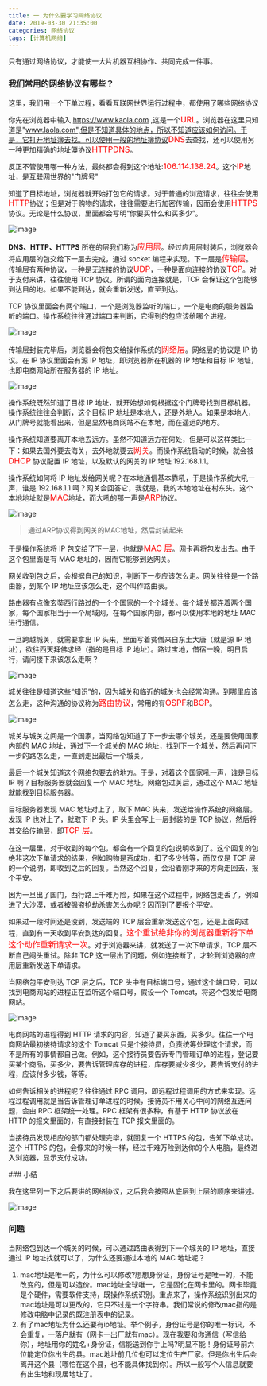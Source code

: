 ```yaml
---
title: 一.为什么要学习网络协议
date: 2019-03-30 21:35:00
categories: 网络协议
tags: [计算机网络]
---
```


只有通过网络协议，才能使一大片机器互相协作、共同完成一件事。

<!--more-->

### 我们常用的网络协议有哪些？

这里，我们用一个下单过程，看看互联网世界运行过程中，都使用了哪些网络协议

你先在浏览器中输入 https://www.kaola.com ,这是一个<font size =3 color= red>URL</font>。浏览器在这里只知道是"www.laola.com",但是不知道具体的地点，所以不知道应该如何访问。于是，它打开地址簿去找。可以使用一般的地址簿协议<font size =  3 color= red>DNS</font>去查找，还可以使用另一种更加精确的地址簿协议<font size = 3 color= red>HTTPDNS</font>。

反正不管使用哪一种方法，最终都会得到这个地址:<font size = 3 color= red>106.114.138.24</font>。这个<font size = 3 color= red>IP</font>地址，是互联网世界的"门牌号"

知道了目标地址，浏览器就开始打包它的请求。对于普通的浏览请求，往往会使用<font size = 3 color= red>HTTP</font>协议；但是对于购物的请求，往往需要进行加密传输，因而会使用<font size = 3 color= red>HTTPS</font>协议。无论是什么协议，里面都会写明“你要买什么和买多少”。

![image](https://static001.geekbang.org/resource/image/d8/c6/d8a65ca347ad26acc9f1de49b10320c6.png)

**DNS、HTTP、HTTPS** 所在的层我们称为<font size = 3 color= red>应用层</font>。经过应用层封装后，浏览器会将应用层的包交给下一层去完成，通过 socket 编程来实现。下一层是<font size = 3 color= red>传输层</font>。传输层有两种协议，一种是无连接的协议<font size = 3 color= red>UDP</font>，一种是面向连接的协议<font size = 3 color= red>TCP</font>。对于支付来讲，往往使用 TCP 协议。所谓的面向连接就是，TCP 会保证这个包能够到达目的地。如果不能到达，就会重新发送，直至到达。</p>

TCP 协议里面会有两个端口，一个是浏览器监听的端口，一个是电商的服务器监听的端口。操作系统往往通过端口来判断，它得到的包应该给哪个进程。

![image](https://static001.geekbang.org/resource/image/53/ee/53c753a7d49c9dfe3cfeb26497e47eee.png)

传输层封装完毕后，浏览器会将包交给操作系统的<font size = 3 color= red>网络层</font>。网络层的协议是 IP 协议。在 IP 协议里面会有源 IP 地址，即浏览器所在机器的 IP 地址和目标 IP 地址，也即电商网站所在服务器的 IP 地址。 

![image](https://static001.geekbang.org/resource/image/45/1b/459a421975b27f6187d2aa4673171f1b.png)

操作系统既然知道了目标 IP 地址，就开始想如何根据这个门牌号找到目标机器。操作系统往往会判断，这个目标 IP 地址是本地人，还是外地人。如果是本地人，从门牌号就能看出来，但是显然电商网站不在本地，而在遥远的地方。

操作系统知道要离开本地去远方。虽然不知道远方在何处，但是可以这样类比一下：如果去国外要去海关，去外地就要去<font size = 3 color= red>网关</font>。而操作系统启动的时候，就会被 <font size = 3 color= red>DHCP</font> 协议配置 IP 地址，以及默认的网关的 IP 地址 192.168.1.1。

操作系统如何将 IP 地址发给网关呢？在本地通信基本靠吼，于是操作系统大吼一声，谁是 192.168.1.1 啊？网关会回答它，我就是，我的本地地址在村东头。这个本地地址就是<font size = 3 color= red>MAC</font>地址，而大吼的那一声是<font size = 3 color= red>ARP</font>协议。

![image](https://static001.geekbang.org/resource/image/cc/4f/cc02190ac57af7fb6c3839534f2b674f.png)

> 通过ARP协议得到网关的MAC地址，然后封装起来

于是操作系统将 IP 包交给了下一层，也就是<font size = 3 color= red>MAC 层</font>。网卡再将包发出去。由于这个包里面是有 MAC 地址的，因而它能够到达网关。

网关收到包之后，会根据自己的知识，判断下一步应该怎么走。网关往往是一个路由器，到某个 IP 地址应该怎么走，这个叫作路由表。

路由器有点像玄奘西行路过的一个个国家的一个个城关。每个城关都连着两个国家，每个国家相当于一个局域网，在每个国家内部，都可以使用本地的地址 MAC 进行通信。

一旦跨越城关，就需要拿出 IP 头来，里面写着贫僧来自东土大唐（就是源 IP 地址），欲往西天拜佛求经（指的是目标 IP 地址）。路过宝地，借宿一晚，明日启行，请问接下来该怎么走啊？

![image](https://static001.geekbang.org/resource/image/f7/e2/f7ea602aec91c67b35e710fb72a975e2.png)

城关往往是知道这些“知识”的，因为城关和临近的城关也会经常沟通。到哪里应该怎么走，这种沟通的协议称为<font size = 3 color= red>路由协议</font>，常用的有<font size = 3 color= red>OSPF</font>和<font size = 3 color= red>BGP</font>。

![image](https://static001.geekbang.org/resource/image/b2/d4/b25ad7afba7b79331d95875dd0f451d4.png)

城关与城关之间是一个国家，当网络包知道了下一步去哪个城关，还是要使用国家内部的 MAC 地址，通过下一个城关的 MAC 地址，找到下一个城关，然后再问下一步的路怎么走，一直到走出最后一个城关。

最后一个城关知道这个网络包要去的地方。于是，对着这个国家吼一声，谁是目标 IP 啊？目标服务器就会回复一个 MAC 地址。网络包过关后，通过这个 MAC 地址就能找到目标服务器。

目标服务器发现 MAC 地址对上了，取下 MAC 头来，发送给操作系统的网络层。发现 IP 也对上了，就取下 IP 头。IP 头里会写上一层封装的是 TCP 协议，然后将其交给传输层，即<font size = 3 color= red>TCP 层</font>。

在这一层里，对于收到的每个包，都会有一个回复的包说明收到了。这个回复的包绝非这次下单请求的结果，例如购物是否成功，扣了多少钱等，而仅仅是 TCP 层的一个说明，即收到之后的回复。当然这个回复，会沿着刚才来的方向走回去，报个平安。

因为一旦出了国门，西行路上千难万险，如果在这个过程中，网络包走丢了，例如进了大沙漠，或者被强盗抢劫杀害怎么办呢？因而到了要报个平安。

如果过一段时间还是没到，发送端的 TCP 层会重新发送这个包，还是上面的过程，直到有一天收到平安到达的回复。<font size = 3 color= red>这个重试绝非你的浏览器重新将下单这个动作重新请求一次</font>。对于浏览器来讲，就发送了一次下单请求，TCP 层不断自己闷头重试。除非 TCP 这一层出了问题，例如连接断了，才轮到浏览器的应用层重新发送下单请求。

当网络包平安到达 TCP 层之后，TCP 头中有目标端口号，通过这个端口号，可以找到电商网站的进程正在监听这个端口号，假设一个 Tomcat，将这个包发给电商网站。

![image](https://static001.geekbang.org/resource/image/b4/3f/b465ccfafe333bfdfb9daf78f96e123f.png)
<p>电商网站的进程得到 HTTP 请求的内容，知道了要买东西，买多少。往往一个电商网站最初接待请求的这个 Tomcat 只是个接待员，负责统筹处理这个请求，而不是所有的事情都自己做。例如，这个接待员要告诉专门管理订单的进程，登记要买某个商品，买多少，要告诉管理库存的进程，库存要减少多少，要告诉支付的进程，应该付多少钱，等等。</p>
<p>如何告诉相关的进程呢？往往通过 RPC 调用，即远程过程调用的方式来实现。远程过程调用就是当告诉管理订单进程的时候，接待员不用关心中间的网络互连问题，会由 RPC 框架统一处理。RPC 框架有很多种，有基于 HTTP 协议放在 HTTP 的报文里面的，有直接封装在 TCP 报文里面的。</p>
<p>当接待员发现相应的部门都处理完毕，就回复一个 HTTPS 的包，告知下单成功。这个 HTTPS 的包，会像来的时候一样，经过千难万险到达你的个人电脑，最终进入浏览器，显示支付成功。</p>
### 小结

我在这里列一下之后要讲的网络协议，之后我会按照从底层到上层的顺序来讲述。

![image](http://img.027cgb.com/606599/%E8%AE%A1%E7%AE%97%E6%9C%BA%E7%BD%91%E7%BB%9C/1.png)

### 问题

当网络包到达一个城关的时候，可以通过路由表得到下一个城关的 IP 地址，直接通过 IP 地址找就可以了，为什么还要通过本地的 MAC 地址呢？

1. mac地址是唯一的，为什么可以修改?想想身份证，身份证号是唯一的，不能改变的，但是可以造价。mac地址全球唯一，它是固化在网卡里的。网卡毕竟是个硬件，需要软件支持，既操作系统识别。重点来了，操作系统识别出来的mac地址是可以更改的，它只不过是一个字符串。我们常说的修改mac指的是修改电脑中记录的既注册表中的记录。
2. 有了mac地址为什么还要有ip地址。举个例子，身份证号是你的唯一标识，不会重复，一落户就有（网卡一出厂就有mac）。现在我要和你通信（写信给你），地址用你的姓名+身份证，信能送到你手上吗?明显不能！身份证号前六位能定位你出生的县。mac地址前几位也可以定位生产厂家。但是你出生后会离开这个县（哪怕在这个县，也不能具体找到你）。所以一般写个人信息就要有出生地和现居地址了。


